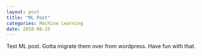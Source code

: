 ```yaml
---
layout: post
title: "ML Post"
categories: Machine Learning
date: 2018-06-25
---
```


Test ML post. Gotta migrate them over from wordpress. Have fun with that.